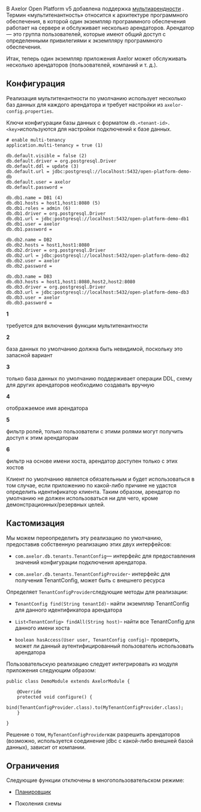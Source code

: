 В Axelor Open Platform v5 добавлена ​​поддержка [мультиарендности](https://en.wikipedia.org/wiki/Multitenancy) . Термин «мультитенантность» относится к архитектуре программного обеспечения, в которой один экземпляр программного обеспечения работает на сервере и обслуживает несколько арендаторов. Арендатор — это группа пользователей, которые имеют общий доступ с определенными привилегиями к экземпляру программного обеспечения.

Итак, теперь один экземпляр приложения Axelor может обслуживать несколько арендаторов (пользователей, компаний и т. д.).

[](#configuration)Конфигурация
------------------------------

Реализация мультитенантности по умолчанию использует несколько баз данных для каждого арендатора и требует настройки из `axelor-config.properties`.

Ключи конфигурации базы данных с форматом `db.<tenant-id>.<key>`используются для настройки подключений к базе данных.

    # enable multi-tenancy
    application.multi-tenancy = true (1)
    
    db.default.visible = false (2)
    db.default.driver = org.postgresql.Driver
    db.default.ddl = update (3)
    db.default.url = jdbc:postgresql://localhost:5432/open-platform-demo-db
    db.default.user = axelor
    db.default.password =
    
    db.db1.name = DB1 (4)
    db.db1.hosts = host1,host1:8080 (5)
    db.db1.roles = admin (6)
    db.db1.driver = org.postgresql.Driver
    db.db1.url = jdbc:postgresql://localhost:5432/open-platform-demo-db1
    db.db1.user = axelor
    db.db1.password =
    
    db.db2.name = DB2
    db.db2.hosts = host1,host1:8080
    db.db2.driver = org.postgresql.Driver
    db.db2.url = jdbc:postgresql://localhost:5432/open-platform-demo-db2
    db.db2.user = axelor
    db.db2.password =
    
    db.db3.name = DB3
    db.db3.hosts = host1,host1:8080,host2,host2:8080
    db.db3.driver = org.postgresql.Driver
    db.db3.url = jdbc:postgresql://localhost:5432/open-platform-demo-db3
    db.db3.user = axelor
    db.db3.password =


**1**

требуется для включения функции мультитенантности

**2**

база данных по умолчанию должна быть невидимой, поскольку это запасной вариант

**3**

только база данных по умолчанию поддерживает операции DDL, схему для других арендаторов необходимо создавать вручную

**4**

отображаемое имя арендатора

**5**

фильтр ролей, только пользователи с этими ролями могут получить доступ к этим арендаторам

**6**

фильтр на основе имени хоста, арендатор доступен только с этих хостов

Клиент по умолчанию является обязательным и будет использоваться в том случае, если приложению по какой-либо причине не удастся определить идентификатор клиента. Таким образом, арендатор по умолчанию не должен использоваться ни для чего, кроме демонстрационных/резервных целей.

[](#customization)Кастомизация
------------------------------

Мы можем переопределить эту реализацию по умолчанию, предоставив собственную реализацию этих двух интерфейсов:

*   `com.axelor.db.tenants.TenantConfig`— интерфейс для предоставления значений конфигурации подключения арендатора.

*   `com.axelor.db.tenants.TenantConfigProvider`\- интерфейс для получения TenantConfig, может быть с внешнего ресурса


Определяет `TenantConfigProvider`следующие методы для реализации:

*   `TenantConfig find(String tenantId)`\- найти экземпляр TenantConfig для данного идентификатора арендатора

*   `List<TenantConfig> findAll(String host)`\- найти все TenantConfig для данного имени хоста

*   `boolean hasAccess(User user, TenantConfig config)`\- проверить, может ли данный аутентифицированный пользователь использовать арендатора


Пользовательскую реализацию следует интегрировать из модуля приложения следующим образом:

    public class DemoModule extends AxelorModule {
    
        @Override
        protected void configure() {
            bind(TenantConfigProvider.class).to(MyTenantConfigProvider.class);
        }
    
    }


Решение о том, `MyTenantConfigProvider`как разрешить арендаторов (возможно, используется соединение jdbc с какой-либо внешней базой данных), зависит от компании.

[](#limitations)Ограничения
---------------------------

Следующие функции отключены в многопользовательском режиме:

*   [Планировщик](../modules/scheduler.html)

*   Поколения схемы